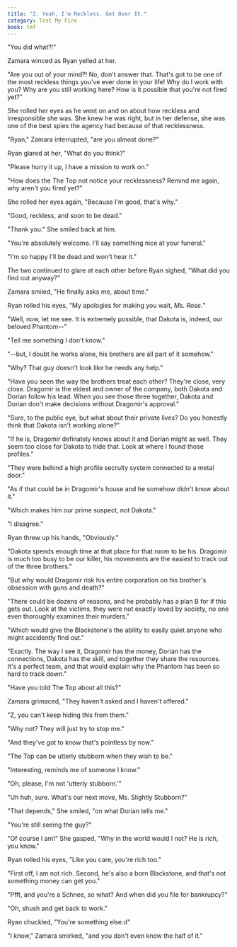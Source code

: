 ```yaml
---
title: "2. Yeah, I'm Reckless. Get Over It."
category: Test My Fire
book: tmf
---
```

"You did what?!"

Zamara winced as Ryan yelled at her.

"Are you out of your mind?! No, don't answer that. That's got to be one of the most reckless things you've ever done in your life! Why do I work with you? Why are you still working here? How is it possible that you're not fired yet?"

She rolled her eyes as he went on and on about how reckless and irresponsible she was. She knew he was right, but in her defense, she was one of the best spies the agency had because of that recklessness.

"Ryan," Zamara interrupted, "are you almost done?"

Ryan glared at her, "What do you think?"

"Please hurry it up, I have a mission to work on."

"How does the The Top not notice your recklessness? Remind me again, why aren't you fired yet?"

She rolled her eyes again, "Because I'm good, that's why."

"Good, reckless, and soon to be dead."

"Thank you." She smiled back at him.

"You're absolutely welcome. I'll say something nice at your funeral."

"I'm so happy I'll be dead and won't hear it."

The two continued to glare at each other before Ryan sighed, "What did you find out anyway?"

Zamara smiled, "He finally asks me, about time."

Ryan rolled his eyes, "My apologies for making you wait, *Ms. Rose.*"

"Well, now, let me see. It is extremely possible, that Dakota is, indeed, our beloved Phantom--"

"Tell me something I don't know."

"--but, I doubt he works alone, his brothers are all part of it somehow."

"Why? That guy doesn't look like he needs any help."

"Have you seen the way the brothers treat each other? They're close, very close. Dragomir is the eldest and owner of the company, both Dakota and Dorian follow his lead. When you see those three together, Dakota and Dorian don't make decisions without Dragomir's approval."

"Sure, to the public eye, but what about their private lives? Do you honestly think that Dakota isn't working alone?"

"If he is, Dragomir definately knows about it and Dorian might as well. They seem too close for Dakota to hide that. Look at where I found those profiles."

"They were behind a high profile secruity system connected to a metal door."

"As if that could be in Dragomir's house and he somehow didn't know about it."

"Which makes him our prime suspect, not Dakota."

"I disagree."

Ryan threw up his hands, "Obviously."

"Dakota spends enough time at that place for that room to be his. Dragomir is much too busy to be our killer, his movements are the easiest to track out of the three brothers."

"But why would Dragomir risk his entire corporation on his brother's obsession with guns and death?"

"There could be dozens of reasons, and he probably has a plan B for if this gets out. Look at the victims, they were not exactly loved by society, no one even thoroughly examines their murders."

"Which would give the Blackstone's the ability to easily quiet anyone who might accidently find out."

"Exactly. The way I see it, Dragomir has the money, Dorian has the connections, Dakota has the skill, and together they share the resources. It's a perfect team, and that would explain why the Phantom has been so hard to track down."

"Have you told The Top about all this?"

Zamara grimaced, "They haven't asked and I haven't offered."

"Z, you can't keep hiding this from them."

"Why not? They will just try to stop me."

"And they've got to know that's pointless by now."

"The Top can be utterly stubborn when they wish to be."

"Interesting, reminds me of someone I know."

"Oh, please, I'm not 'utterly stubborn.'"

"Uh huh, sure. What's our next move, Ms. Slightly Stubborn?"

"That depends," She smiled, "on what Dorian tells me."

"You're still seeing the guy?"

"Of course I am!" She gasped, "Why in the world would I not? He is rich, you know."

Ryan rolled his eyes, "Like you care, you're rich too."

"First off, I am not rich. Second, he's also a born Blackstone, and that's not something money can get you."

"Pfft, and you're a Schnee, so what? And when did you file for bankrupcy?"

"Oh, shush and get back to work."

Ryan chuckled, "You're something else.d"

"I know," Zamara smirked, "and you don't even know the half of it."

<!--
Dorian looked at his watch for the fifth time. *Where is she?* Samantha was late, and she was going to make him late as well. He hated being late, absolutely hated it. The only time he liked being late was when he was making a statement by doing it. He sighed in frustration, *Of all the days she choose to be late...*

"Patience isn't one of your strengths, Dorian."

Dorian turned to his brother and tried to hide his annoyance. "So? I have many more valuable ones."

Dragomir chuckled, "And what do you consider more valuable than patience?"

"Consistency, for one."

"Consistency? Consistency makes you predictable."

Dorian rolled his eyes, "Punctuality."

Dragomir shook his head, "Punctuality over patience?"

"Being punctual is a very good strength." scowled Dorian.

"True." Dragomir sipped on his glass of wine, "but patience is a virtue."

"What's that supposed to mean?" Dorian snapped.

"Look at you, you're getting all stressed out just because Ms. Rose is five minutes late."

"Seven and a half."

Dragomir raised a brow, "See my point?"

"Yes." Dorian sighed through his teeth.

"You don't need to worry so much, the board members should wait for you after all the trouble they've caused."

Dorian scoffed, "I don't care about them, Slater will be there."

"Ah, yes, the prestigious Gavriel Slater. I suppose one wouldn't want to upset him."

"Why do I feel like you're teasing me?"

"Perhaps," Dragomir smirked, "I am."

Dorian scowled at his brother, "Knock it off."

"Do you truly think it wise to bring this Ms. Rose into his presence? Did you hear about the interesting chat she had with Dakota?"

"What? You think she's a spy too?"

Dragomir shrugged, "It's possible, very possible."

Dorian turned away, "Then she'll be taken care of accordingly."

"Is that how much her life means to you, Dorian?"

"Why do you care?" Dorian glared back at him.

"It's true then, you do change women like one changes clothes."

Dorian gritted his teeth, "At least I have women."

"And? What good are they to you?"

"For her sake," Dorian sighed, "I hope Samantha isn't a spy."

"Oh?"

"There's something about her that intrigues me, I can't put my finger on it."

"Is it possible that you've found some clothing you do like?"

Dorian shot a look at his brother and walked back to the balcony. He watched the two birds taking a bath in the middle of the garden. Dorian never understood Dragomir's obsession with nature, dozens of flowers lined the twisting pathway through the acre of land. Groves of trees followed after them, apples and oranges, even grapes. It was beautiful, he couldn't deny that but why Dragomir took it upon himself to personally oversee their care still eluded Dorian.

He turned to his brother, "If you took care of women the way you look after your gardening, you'd
be married with kids by now."

Dragomir smiled but said nothing. Dorian turned back to the garden and resisted the urge to glance
at his watch again.

"Dorian."

"Hmm?"

"Whatever you're looking for will never come to you instantly. Be patient and use wisdom, racing after every little ripple will cause you to miss the bigger ripples worth your attention."

Dorian held his brother's gaze for a moment longer before turning back to the two birds playing in the water.

"The only problem," He muttered, "is that I don't know *what* I'm looking for."

A movement to his right caught his eye. Dorian watched as Samantha Rose stepped out of her car. She was on the phone and her gaze met his. She did not smile and he didn't either. Something told him that she wasn't what he was looking for either.
-->